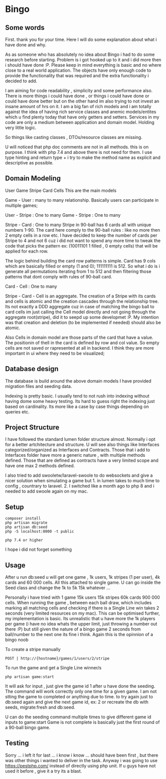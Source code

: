# Bingo

## Some words 

First. thank you for your time. Here I will do some explanation about what i have done and why.

As as someone who has absolutely no idea about Bingo i had to do some research before starting. 
Problem is i got hooked up to it and i did more then i should have done :P.
Please keep in mind everything is basic and no where close to a real world application. The objects have only enough code
to provide the functionality that was required and the extra functionality i decided to add.

I am aiming for code readability , simplicity and some performance also.
There is more things i could have done , or things i could have done or could have done better but
on the other hand im also trying to not invest an insane amount of hrs on it. I am a big fan of rich models and i am totally against
the idea of having rich service classes and anemic models/entites which u find plenty today that have only getters and setters. Services in my code are only a medium between application and domain model. Holding very little logic.

So things like casting classes , DTOs/resource classes are missing.

U will noticed that php doc comments are not in all methods. this is on purpose. I think with php 7.4 and above there is not need for them.
I use type hinting and return type + i try to make the method name as explicit and descriptive as possible. 


## Domain Modeling

User Game Stripe Card Cells
This are the main models

Game - User : many to many relationship. Basically users can participate in multiple games;

User - Stripe : One to many
Game - Stripe : One to many

Stripe - Card : One to many
Stripe in 90-ball has 6 cards all with unique numbers 1-90. The card here comply to the 90-ball rules : like 
no more then 2 empty cells in a row etc. I have decided to keep the number of cards per Stripe to 4 and not 6
cuz i did not want to spend any more time to tweak the code that picks the pattern ex: (10011101 1 filled , 0 empty cells) that will be applied for each row.

The logic behind building the card row patterns is simple. Card has 9 cols which are basically filled or empty (1 and 0); 111111111 is 512.
So what i do is i generate all permutations iterating from 1 to 512 and then filtering those patterns that dont comply with rules of 90-ball card.

Card - Cell : One to many

Stripe - Card - Cell is an aggregate. The creation of a Stripe with its cards and cells is atomic and the creation cascades through
the relationship tree. Its not exactly a DDD aggregate cuz in case of matching the bingo ball to card cells im just calling the Cell model
directly and not going through the aggregate root(stripe), did it to seepd up some developmet :P. My intention was that creation and deletion (to be implemented if needed) should also be atomic.

Also Cells in domain model are those parts of the card that have a value. The positionin of thell in the card is defined by row and col value. So empty cells are not saved or rapresented at all
in backend. I think they are more important in ui where they need to be visualized;

## Database design

The database is build around the above domain models
I have provided migration files and seeding data.

Indexing is pretty basic. I usually tend to not rush into indexing without having dome some heavy testing. Its hard to guess right the indexing
just based on cardinality. Its more like a case by case things depending on queries etc.

## Project Structure

I have followed the standard lumen folder structure almost. Normally i opt for a better artchitecture and structure.
U will see also things like Interfaces categorized/organized as Interfaces and Contracts.
Those that i add to Interfaces folder have more a generic nature , with multiple methods defined.
Those that are defined as contracts have a very limited scope and have one max 2 methods defined.

I also tried to add swooletw/laravel-swoole to do websockets and give a nicer solution when simulating a game
but 1. in lumen takes to much time to config , countrary to laravel. 2. I switched like a month ago to php 8 and i needed to add swoole again on my mac.

## Setup
    composer install
    php artisan migrate
    php artisan db:seed
    php -S localhost:8000 -t public
    
    php 7.4 or higher

I hope i did not forget something    

## Usage
After u run db:seed u will get one game , 1k users, 1k stripes (1 per user), 4k cards and 60 000 cells. All this attached to single game.
U can go inside the Seed class and change the 1k to 5k 15k whatever ... 

Personally i have tried with 1 game 15k users 15k stripes 60k cards 900 000 cells. When running the game , between each ball draw, which
includes marking all matching cells and checking if there is a Single Line win takes 2 seconds (very limited resources on my mac). This can be optimised further, my implementation is basic. Its unrealistic that u have more the 1k players per game (i have no idea whats the upper limit, just throwing a number out there :P)
but still given the nature of a bingo game 2 seconds from ball/number to the next one its fine i think. Again this is the opinnion of a bingo noob

To create a stripe manually 

    POST | http://{hostname}/games/1/users/2/stripe
    
To run the game and get a Single Line winner/s

    php artisan game:start    

It will ask for input , just give the game id 1 after u have done the seeding.
The command will work correctly only one time for a given game. I am not stting the game to completed or anything due to time.
to try again just to db:seed again and give the next game id, ex: 2 or recreate the db with seeds, migrate:fresh and db:seed.

U can do the seeding command multiple times to give different game id inputs to game:start
Game is not complete is basically just the first round of a 90-ball bingo game.

## Testing
Sorry ... i left it for last ... i know i know ... should have been first , but there was other things i wanted to deliver in the task.
Anyway i was going to use https://pestphp.com/ instead of directly using php unit. If u guys have not used it before , give it a try
its a blast.
